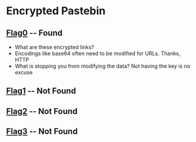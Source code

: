 # Encrypted Pastebin

## [Flag0](./flag0) -- Found

- What are these encrypted links?
- Encodings like base64 often need to be modified for URLs. Thanks, HTTP
- What is stopping you from modifying the data? Not having the key is no excuse

## [Flag1](./flag1) -- Not Found

## [Flag2](./flag2) -- Not Found

## [Flag3](./flag3) -- Not Found